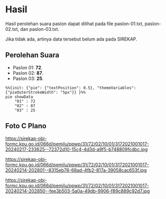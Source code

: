 # Hasil

Hasil perolehan suara paslon dapat dilihat pada file paslon-01.txt, paslon-02.txt, dan paslon-03.txt.

Jika tidak ada, artinya data tersebut belum ada pada SIREKAP.

## Perolehan Suara

 * Paslon 01: **72**.
 * Paslon 02: **87**.
 * Paslon 03: **25**.

```mermaid
%%{init: {"pie": {"textPosition": 0.5}, "themeVariables": {"pieOuterStrokeWidth": "5px"}} }%%
pie showData
    "01" : 72
    "02" : 87
    "03" : 25
```
## Foto C Plano

https://sirekap-obj-formc.kpu.go.id/066d/pemilu/ppwp/31/72/02/10/01/3172021001017-20240217-233625--72372d10-15c4-4d3d-a9f5-b748809fcdbc.jpg

https://sirekap-obj-formc.kpu.go.id/066d/pemilu/ppwp/31/72/02/10/01/3172021001017-20240214-202801--8315eb78-68ad-4fb2-817a-39058cac653f.jpg

https://sirekap-obj-formc.kpu.go.id/066d/pemilu/ppwp/31/72/02/10/01/3172021001017-20240214-202850--fee3b503-5a0a-49db-9906-f89c889c92d7.jpg

